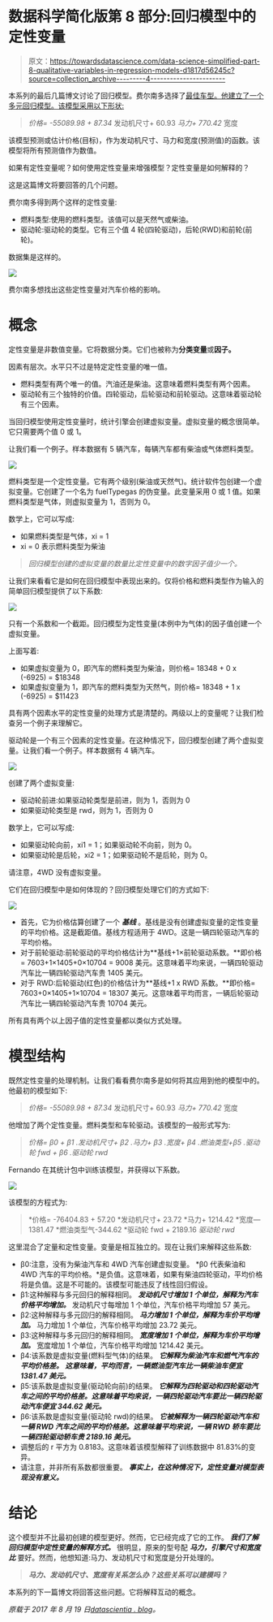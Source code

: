 # 数据科学简化版第 8 部分:回归模型中的定性变量

> 原文：<https://towardsdatascience.com/data-science-simplified-part-8-qualitative-variables-in-regression-models-d1817d56245c?source=collection_archive---------4----------------------->

本系列的最后几篇博文讨论了回归模型。费尔南多选择了[最佳车型。他建立了一个多元回归模型。该模型采用以下形状:](https://datascientia.blog/2017/08/09/dss-model-selection-methods/)

> *价格= -55089.98 + 87.34* 发动机尺寸+ 60.93 *马力+ 770.42* 宽度

该模型预测或估计价格(目标)，作为发动机尺寸、马力和宽度(预测值)的函数。该模型将所有预测值作为数值。

如果有定性变量呢？如何使用定性变量来增强模型？定性变量是如何解释的？

这是这篇博文将要回答的几个问题。

费尔南多得到两个这样的定性变量:

*   燃料类型:使用的燃料类型。该值可以是天然气或柴油。
*   驱动轮:驱动轮的类型。它有三个值 4 轮(四轮驱动)，后轮(RWD)和前轮(前轮)。

数据集是这样的。

![](img/9157f30b9a6f16ade4f31ccc043b3bd8.png)

费尔南多想找出这些定性变量对汽车价格的影响。

# 概念

定性变量是非数值变量。它将数据分类。它们也被称为**分类变量**或**因子。**

因素有层次。水平只不过是特定定性变量的唯一值。

*   燃料类型有两个唯一的值。汽油还是柴油。这意味着燃料类型有两个因素。
*   驱动轮有三个独特的价值。四轮驱动，后轮驱动和前轮驱动。这意味着驱动轮有三个因素。

当回归模型使用定性变量时，统计引擎会创建虚拟变量。虚拟变量的概念很简单。它只需要两个值 0 或 1。

让我们看一个例子。样本数据有 5 辆汽车，每辆汽车都有柴油或气体燃料类型。

![](img/4cae542aeb4c29c6fa917689b2e8a880.png)

燃料类型是一个定性变量。它有两个级别(柴油或天然气)。统计软件包创建一个虚拟变量。它创建了一个名为 fuelTypegas 的伪变量。此变量采用 0 或 1 值。如果燃料类型是气体，则虚拟变量为 1，否则为 0。

数学上，它可以写成:

*   如果燃料类型是气体，xi = 1
*   xi = 0 表示燃料类型为柴油

> *回归模型创建的虚拟变量的数量比定性变量中的数字因子值少一个。*

让我们来看看它是如何在回归模型中表现出来的。仅将价格和燃料类型作为输入的简单回归模型提供了以下系数:

![](img/d403ea2ae761c7bb2427ee73db56178b.png)

只有一个系数和一个截距。回归模型为定性变量(本例中为气体)的因子值创建一个虚拟变量。

上面写着:

*   如果虚拟变量为 0，即汽车的燃料类型为柴油，则价格= 18348 + 0 x (-6925) = $18348
*   如果虚拟变量为 1，即汽车的燃料类型为天然气，则价格= 18348 + 1 x (-6925) = $11423

具有两个因素水平的定性变量的处理方式是清楚的。两级以上的变量呢？让我们检查另一个例子来理解它。

驱动轮是一个有三个因素的定性变量。在这种情况下，回归模型创建了两个虚拟变量。让我们看一个例子。样本数据有 4 辆汽车。

![](img/c857febe8c5edc3d12f297f5b8cec1cf.png)

创建了两个虚拟变量:

*   驱动轮前进:如果驱动轮类型是前进，则为 1，否则为 0
*   如果驱动轮类型是 rwd，则为 1，否则为 0

数学上，它可以写成:

*   如果驱动轮向前，xi1 = 1；如果驱动轮不向前，则为 0。
*   如果驱动轮是后轮，xi2 = 1；如果驱动轮不是后轮，则为 0。

请注意，4WD 没有虚拟变量。

它们在回归模型中是如何体现的？回归模型处理它们的方式如下:

![](img/d3ffedc5a435040fb68ff630cc6a23a0.png)

*   首先，它为价格估算创建了一个 ***基线*** 。基线是没有创建虚拟变量的定性变量的平均价格。这是截距值。基线方程适用于 4WD。这是一辆四轮驱动汽车的平均价格。
*   对于前轮驱动:前轮驱动的平均价格估计为**基线+1×前轮驱动系数。**即价格= 7603+1×1405+0×10704 = 9008 美元。这意味着平均来说，一辆四轮驱动汽车比一辆四轮驱动汽车贵 1405 美元。
*   对于 RWD:后轮驱动(红色)的价格估计为**基线+1 x RWD 系数。**即价格= 7603+0×1405+1×10704 = 18307 美元。这意味着平均而言，一辆后轮驱动汽车比一辆四轮驱动汽车贵 10704 美元。

所有具有两个以上因子值的定性变量都以类似方式处理。

# 模型结构

既然定性变量的处理机制。让我们看看费尔南多是如何将其应用到他的模型中的。他最初的模型如下:

> *价格= -55089.98 + 87.34* 发动机尺寸+ 60.93 *马力+ 770.42* 宽度

他增加了两个定性变量。燃料类型和车轮驱动。该模型的一般形式写为:

> *价格= β0 + β1 .发动机尺寸+ β2 .马力+ β3 .宽度+ β4 .燃油类型+β5 .驱动轮 fwd + β6 .驱动轮 rwd*

Fernando 在其统计包中训练该模型，并获得以下系数。

![](img/9c7df7fb2daec2f75869c7143c7e1345.png)

该模型的方程式为:

> *价格= -76404.83 + 57.20 *发动机尺寸+ 23.72 *马力+ 1214.42 *宽度— 1381.47 *燃油类型气-344.62 *驱动轮 fwd + 2189.16 *驱动轮 rwd*

这里混合了定量和定性变量。变量是相互独立的。现在让我们来解释这些系数:

*   β0:注意，没有为柴油汽车和 4WD 汽车创建虚拟变量。 *β0 代表柴油和 4WD 汽车的平均价格。*是负值。这意味着，如果有柴油四轮驱动，平均价格将是负值。这是不可能的。该模型可能违反了线性回归假设。
*   β1:这种解释与多元回归的解释相同。 ***发动机尺寸增加 1 个单位，解释为汽车价格平均增加。*** 发动机尺寸每增加 1 个单位，汽车价格平均增加 57 美元。
*   β2:这种解释与多元回归的解释相同。 ***马力增加 1 个单位，解释为车价平均增加。*** 马力增加 1 个单位，汽车价格平均增加 23.72 美元。
*   β3:这种解释与多元回归的解释相同。 ***宽度增加 1 个单位，解释为车价平均增加。*** 宽度增加 1 个单位，汽车价格平均增加 1214.42 美元。
*   β4:该系数是虚拟变量(燃料型气体)的结果。 ***它解释为柴油汽车和燃气汽车的平均价格差。*** ***这意味着，平均而言，一辆燃油型汽车比一辆柴油车便宜 1381.47 美元。***
*   β5:该系数是虚拟变量(驱动轮向前)的结果。 ***它解释为四轮驱动和四轮驱动汽车之间的平均价格差。这意味着平均来说，一辆四轮驱动汽车要比一辆四轮驱动汽车便宜 344.62 美元。***
*   β6:该系数是虚拟变量(驱动轮 rwd)的结果。 ***它被解释为一辆四轮驱动汽车和一辆 RWD 汽车之间的平均价格差。这意味着平均来说，一辆 RWD 轿车要比一辆四轮驱动轿车贵 2189.16 美元。***
*   调整后的 r 平方为 0.8183。这意味着该模型解释了训练数据中 81.83%的变异。
*   请注意，并非所有系数都很重要。 ***事实上，在这种情况下，定性变量对模型表现没有意义。***

# 结论

这个模型并不比最初创建的模型更好。然而，它已经完成了它的工作。 ***我们了解回归模型中定性变量的解释方式。*** 很明显，原来的型号配 ***马力，引擎尺寸和宽度比*** 要好。然而，他想知道:马力、发动机尺寸和宽度是分开处理的。

> ***马力、发动机尺寸、宽度有关系怎么办？这些关系可以建模吗？***

本系列的下一篇博文将回答这些问题。它将解释互动的概念。

*原载于 2017 年 8 月 19 日*[*datascientia . blog*](https://datascientia.blog/2017/08/19/dss8-qual-var/)*。*